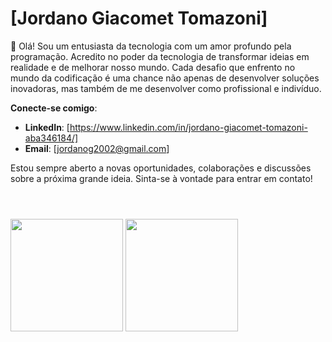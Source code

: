 # [Jordano Giacomet Tomazoni]

👋 Olá! Sou um entusiasta da tecnologia com um amor profundo pela programação. Acredito no poder da tecnologia de transformar ideias em realidade e de melhorar nosso mundo. Cada desafio que enfrento no mundo da codificação é uma chance não apenas de desenvolver soluções inovadoras, mas também de me desenvolver como profissional e indivíduo.

**Conecte-se comigo**:
- **LinkedIn**: [https://www.linkedin.com/in/jordano-giacomet-tomazoni-aba346184/]
- **Email**: [jordanog2002@gmail.com]

Estou sempre aberto a novas oportunidades, colaborações e discussões sobre a próxima grande ideia. Sinta-se à vontade para entrar em contato!

<!DOCTYPE html>
<html lang="en">
<head> 
</head>
<body>


<header>
    <link rel="stylesheet" href="https://cdn.jsdelivr.net/gh/devicons/devicon@v2.15.1/devicon.min.css">
</header>

 <img height="180em" src="https://github-readme-stats.vercel.app/api?username=jordanogiacomet&amp;show_icons=true&amp;theme=dark&amp;include_all_commits=true&amp;count_private=true" style="max-width: 100%;">
    
 <img height="180em" src="https://github-readme-stats.vercel.app/api/top-langs/?username=jordanogiacomet&amp;layout=compact&amp;langs_count=7&amp;theme=dark" style="max-width: 100%;">
 
 <i class="devicon-android-plain"></i>

</body>
</html>
